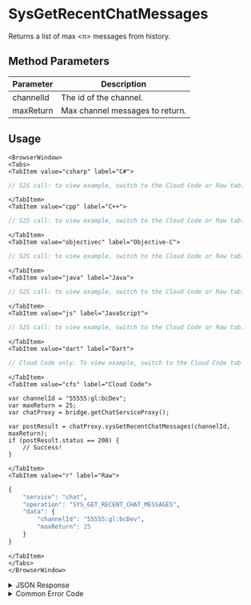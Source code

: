 # SysGetRecentChatMessages

Returns a list of max \<n\> messages from history.

<PartialServop service_name="chat" operation_name="SYS_GET_RECENT_CHAT_MESSAGES" />

## Method Parameters
Parameter | Description
--------- | -----------
channelId | The id of the channel. 
maxReturn | Max channel messages to return. 

## Usage

```mdx-code-block
<BrowserWindow>
<Tabs>
<TabItem value="csharp" label="C#">
```

```csharp
// S2S call: to view example, switch to the Cloud Code or Raw tab.
```

```mdx-code-block
</TabItem>
<TabItem value="cpp" label="C++">
```

```cpp
// S2S call: to view example, switch to the Cloud Code or Raw tab.
```

```mdx-code-block
</TabItem>
<TabItem value="objectivec" label="Objective-C">
```

```objectivec
// S2S call: to view example, switch to the Cloud Code or Raw tab.
```

```mdx-code-block
</TabItem>
<TabItem value="java" label="Java">
```

```java
// S2S call: to view example, switch to the Cloud Code or Raw tab.
```

```mdx-code-block
</TabItem>
<TabItem value="js" label="JavaScript">
```

```javascript
// S2S call: to view example, switch to the Cloud Code or Raw tab.
```

```mdx-code-block
</TabItem>
<TabItem value="dart" label="Dart">
```

```dart
// Cloud Code only. To view example, switch to the Cloud Code tab
```

```mdx-code-block
</TabItem>
<TabItem value="cfs" label="Cloud Code">
```

```cfscript
var channelId = "55555:gl:bcDev";
var maxReturn = 25;
var chatProxy = bridge.getChatServiceProxy();

var postResult = chatProxy.sysGetRecentChatMessages(channelId, maxReturn);
if (postResult.status == 200) {
    // Success!
}
```

```mdx-code-block
</TabItem>
<TabItem value="r" label="Raw">
```

```r
{
	"service": "chat",
	"operation": "SYS_GET_RECENT_CHAT_MESSAGES",
	"data": {
		"channelId": "55555:gl:bcDev",
		"maxReturn": 25
	}
}
```

```mdx-code-block
</TabItem>
</Tabs>
</BrowserWindow>
```

<details>
<summary>JSON Response</summary>

```json
{
    "status": 200,
    "data": {
        "messages": [
            {
                "date": 1529947494687,
                "ver": 1,
                "msgId": "783333117279792",
                "from": {
                    "id": "f0bdf734-f5ed-4617-8f40-62795dc82932",
                    "name": "Paul Winterhalder",
                    "pic": null
                },
                "chId": "55555:gl:<%= data.branding.productName %>Dev",
                "content": {
                    "text": "This is a test"
                }
            },
            {
                "date": 1529948166604,
                "ver": 1,
                "msgId": "783333461301297",
                "from": {
                    "id": "3b87aaa8-b47a-4096-9809-ce0da77ae60d",
                    "name": "",
                    "pic": null
                },
                "chId": "55555:gl:<%= data.branding.productName %>Dev",
                "content": {
                    "text": "Hello world"
                }
            }
        ]
    }
}
```
</details>

<details>
<summary>Common Error Code</summary>

### Status Codes
Code | Name | Description
---- | ---- | -----------
40601 | RTT_NOT_ENABLED | RTT must be enabled for this feature
40603 | CHAT_UNRECOGNIZED_CHANNEL | The specified channel is invalid
40616 | CLOUD_CODE_ONLY | Method only available via cloud code

</details>


